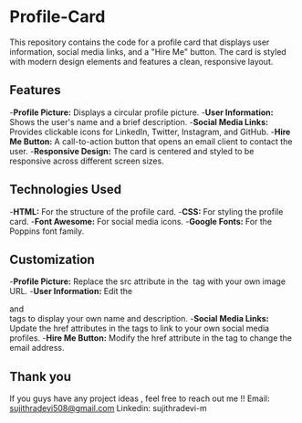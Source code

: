 # Profile-Card
This repository contains the code for a profile card that displays user information, social media links, and a "Hire Me" button. The card is styled with modern design elements and features a clean, responsive layout.

## Features
-**Profile Picture:** Displays a circular profile picture.
-**User Information:** Shows the user's name and a brief description.
-**Social Media Links:** Provides clickable icons for LinkedIn, Twitter, Instagram, and GitHub.
-**Hire Me Button:** A call-to-action button that opens an email client to contact the user.
-**Responsive Design:** The card is centered and styled to be responsive across different screen sizes.

## Technologies Used
-**HTML:** For the structure of the profile card.
-**CSS:** For styling the profile card.
-**Font Awesome:** For social media icons.
-**Google Fonts:** For the Poppins font family.

## Customization
-**Profile Picture:** Replace the src attribute in the <img> tag with your own image URL.
-**User Information:** Edit the <div class="name"> and <div class="about"> tags to display your own name and description.
-**Social Media Links:** Update the href attributes in the <a> tags to link to your own social media profiles.
-**Hire Me Button:** Modify the href attribute in the <a> tag to change the email address.

## Thank you
If you guys have any project ideas , feel free to reach out me !!
Email: sujithradevi508@gmail.com
Linkedin: sujithradevi-m
